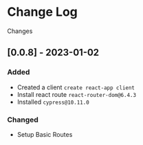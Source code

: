 # Change Log

Changes

## [0.0.8] - 2023-01-02

### Added

- Created a client `create react-app client`
- Install react route `react-router-dom@6.4.3`
- Installed `cypress@10.11.0`

### Changed

- Setup Basic Routes
